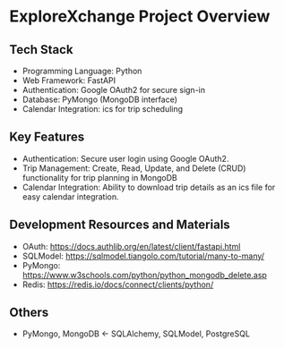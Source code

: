 # ExploreXchange Project Overview

## Tech Stack
- Programming Language: Python
- Web Framework: FastAPI
- Authentication: Google OAuth2 for secure sign-in
- Database: PyMongo (MongoDB interface)
- Calendar Integration: ics for trip scheduling

## Key Features
- Authentication: Secure user login using Google OAuth2.
- Trip Management: Create, Read, Update, and Delete (CRUD) functionality for trip planning in MongoDB
- Calendar Integration: Ability to download trip details as an ics file for easy calendar integration.

## Development Resources and Materials
- OAuth: https://docs.authlib.org/en/latest/client/fastapi.html
- SQLModel: https://sqlmodel.tiangolo.com/tutorial/many-to-many/
- PyMongo: https://www.w3schools.com/python/python_mongodb_delete.asp
- Redis: https://redis.io/docs/connect/clients/python/

## Others
- PyMongo, MongoDB <- SQLAlchemy, SQLModel, PostgreSQL
